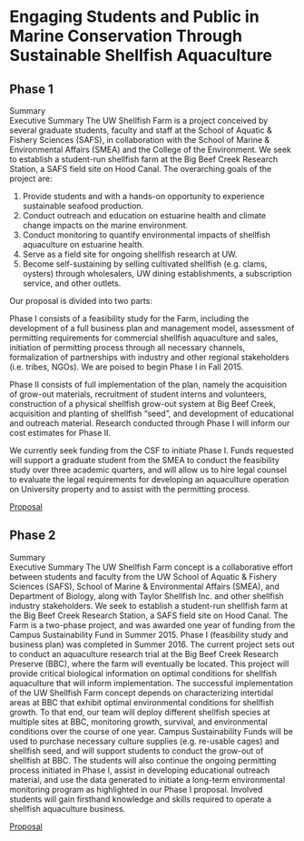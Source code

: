 # Engaging Students and Public in Marine Conservation Through Sustainable Shellfish Aquaculture


## Phase 1

Summary   
Executive Summary
The UW Shellfish Farm is a project conceived by several graduate students, faculty and staff at the School of Aquatic & Fishery Sciences (SAFS), in collaboration with the School of Marine & Environmental Affairs (SMEA) and the College of the Environment. We seek to establish a student-run shellfish farm at the Big Beef Creek Research Station, a SAFS field site on Hood Canal. The overarching goals of the project are:

1)    Provide students and with a hands-on opportunity to experience sustainable seafood production.
2)    Conduct outreach and education on estuarine health and climate change impacts on the marine environment.
3)    Conduct monitoring to quantify environmental impacts of shellfish aquaculture on estuarine health.
4)    Serve as a field site for ongoing shellfish research at UW.
5)    Become self-sustaining by selling cultivated shellfish (e.g. clams, oysters) through wholesalers, UW dining establishments, a subscription service, and other outlets.

Our proposal is divided into two parts:

Phase I consists of a feasibility study for the Farm, including the development of a full business plan and management model, assessment of permitting requirements for commercial shellfish aquaculture and sales, initiation of permitting process through all necessary channels, formalization of partnerships with industry and other regional stakeholders (i.e. tribes, NGOs). We are poised to begin Phase I in Fall 2015.

Phase II consists of full implementation of the plan, namely the acquisition of grow-out materials, recruitment of student interns and volunteers, construction of a physical shellfish grow-out system at Big Beef Creek, acquisition and planting of shellfish “seed”, and development of educational and outreach material. Research conducted through Phase I will inform our cost estimates for Phase II.

We currently seek funding from the CSF to initiate Phase I. Funds requested will support a graduate student from the SMEA to conduct the feasibility study over three academic quarters, and will allow us to hire legal counsel to evaluate the legal requirements for developing an aquaculture operation on University property and to assist with the permitting process. 


[Proposal](https://csf.uw.edu/project/fp/531)


## Phase 2

Summary    
Executive Summary
The UW Shellfish Farm concept is a collaborative effort between students and faculty from the UW School of Aquatic & Fishery Sciences (SAFS), School of Marine & Environmental Affairs (SMEA), and Department of Biology, along with Taylor Shellfish Inc. and other shellfish industry stakeholders. We seek to establish a student-run shellfish farm at the Big Beef Creek Research Station, a SAFS field site on Hood Canal. The Farm is a two-phase project, and was awarded one year of funding from the Campus Sustainability Fund in Summer 2015. Phase I (feasibility study and business plan) was completed in Summer 2016. The current project sets out to conduct an aquaculture research trial at the Big Beef Creek Research Preserve (BBC), where the farm will eventually be located. This project will provide critical biological information on optimal conditions for shellfish aquaculture that will inform implementation.
The successful implementation of the UW Shellfish Farm concept depends on characterizing intertidal areas at BBC that exhibit optimal environmental conditions for shellfish growth. To that end, our team will deploy different shellfish species at multiple sites at BBC, monitoring growth, survival, and environmental conditions over the course of one year. Campus Sustainability Funds will be used to purchase necessary culture supplies (e.g. re-usable cages) and shellfish seed, and will support students to conduct the grow-out of shellfish at BBC. The students will also continue the ongoing permitting process initiated in Phase I, assist in developing educational outreach material, and use the data generated to initiate a long-term environmental monitoring program as highlighted in our Phase I proposal. Involved students will gain firsthand knowledge and skills required to operate a shellfish aquaculture business.



[Proposal](https://csf.uw.edu/project/641)